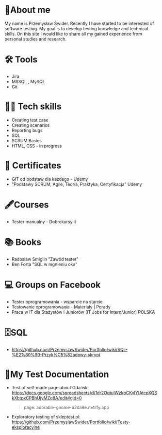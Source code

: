 # 📖About me
My name is Przemysław Świder. Recently I have started to be interested of software testing. My goal is to develop testing knowledge and technical skills. On this site I would like to share all my gained experience from personal studies and research.
# 🛠️ Tools
* Jira
* MSSQL , MySQL
* Git
# 👩‍💻 Tech skills
* Creating test case
* Creating scenarios
* Reporting bugs
* SQL
* SCRUM Basics
* HTML, CSS - in progress
# 🥇 Certificates
* GIT od podstaw dla każdego - Udemy
* "Podstawy SCRUM, Agile, Teoria, Praktyka, Certyfikacja" Udemy
# 🖋️Courses
* Tester manualny - Dobrekursy.it
# 📚 Books
* Radosław Smiglin "Zawód tester"
* Ben Forta "SQL w mgnieniu oka"
# 💻 Groups on Facebook
* Tester oprogramowania - wsparcie na starcie
* Testowanie oprogramowania - Materiały | Porady
* Praca w IT dla Stażystów i Juniorów (IT Jobs for Intern/Junior) POLSKA
# 🗄️SQL 
* https://github.com/PrzemyslawSwider/Portfolio/wiki/SQL-%E2%80%90-Przyk%C5%82adowy-skrypt
# 📑My Test Documentation
* Test of self-made page about Gdańsk: https://docs.google.com/spreadsheets/d/1dr2OqtuiWzkbCKvlYIAtcpXQSkXbtpxCPBhUjyMZq8A/edit#gid=0
  > page: adorable-gnome-a2da8e.netlify.app
* Exploratory testing of skleptest.pl: https://github.com/PrzemyslawSwider/Portfolio/wiki/Testy-eksploracyjne
<!---
PrzemyslawSwider/PrzemyslawSwider is a ✨ special ✨ repository because its `README.md` (this file) appears on your GitHub profile.
You can click the Preview link to take a look at your changes.
--->
